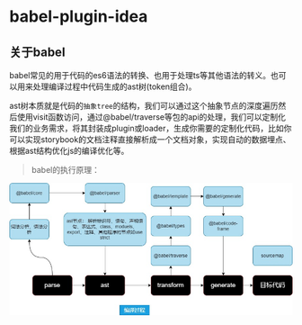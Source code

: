 # babel-plugin-idea

## 关于babel 

babel常见的用于代码的es6语法的转换、也用于处理ts等其他语法的转义。也可以用来处理编译过程中代码生成的ast树(token组合)。

ast树本质就是代码的`抽象tree`的结构，我们可以通过这个抽象节点的深度遍历然后使用visit函数访问，通过@babel/traverse等包的api的处理，我们可以定制化我们的业务需求，将其封装成plugin或loader，生成你需要的定制化代码，比如你可以实现storybook的文档注释直接解析成一个文档对象，实现自动的数据埋点、根据ast结构优化js的编译优化等。

> babel的执行原理：

![](babel.jpg)